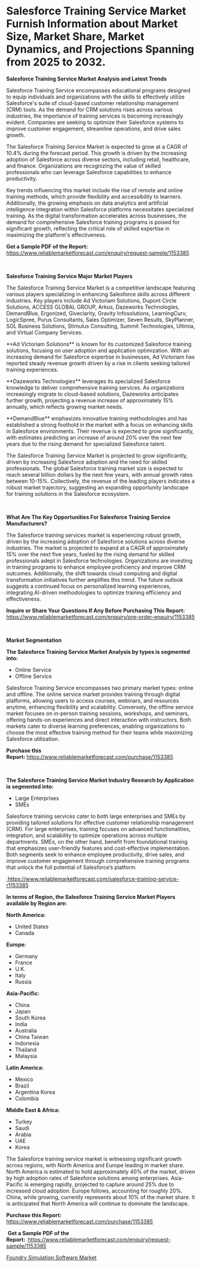<p><h1>Salesforce Training Service Market Furnish Information about Market Size, Market Share, Market Dynamics, and Projections Spanning from 2025 to 2032.</h1></p><p><strong>Salesforce Training Service Market Analysis and Latest Trends</strong></p>
<p><p>Salesforce Training Service encompasses educational programs designed to equip individuals and organizations with the skills to effectively utilize Salesforce's suite of cloud-based customer relationship management (CRM) tools. As the demand for CRM solutions rises across various industries, the importance of training services is becoming increasingly evident. Companies are seeking to optimize their Salesforce systems to improve customer engagement, streamline operations, and drive sales growth.</p><p>The Salesforce Training Service Market is expected to grow at a CAGR of 10.4% during the forecast period. This growth is driven by the increasing adoption of Salesforce across diverse sectors, including retail, healthcare, and finance. Organizations are recognizing the value of skilled professionals who can leverage Salesforce capabilities to enhance productivity. </p><p>Key trends influencing this market include the rise of remote and online training methods, which provide flexibility and accessibility to learners. Additionally, the growing emphasis on data analytics and artificial intelligence integration within Salesforce platforms necessitates specialized training. As the digital transformation accelerates across businesses, the demand for comprehensive Salesforce training programs is poised for significant growth, reflecting the critical role of skilled expertise in maximizing the platform's effectiveness.</p></p>
<p><strong>Get a Sample PDF of the Report:&nbsp;</strong> <a href="https://www.reliablemarketforecast.com/enquiry/request-sample/1153385?utm_campaign=1840&utm_medium=2&utm_source=Github&utm_content=ia&utm_term=10032025&utm_id=salesforce-training-service">https://www.reliablemarketforecast.com/enquiry/request-sample/1153385</a></p>
<p>&nbsp;</p>
<p><strong>Salesforce Training Service Major Market Players</strong></p>
<p><p>The Salesforce Training Service Market is a competitive landscape featuring various players specializing in enhancing Salesforce skills across different industries. Key players include Ad Victoriam Solutions, Dupont Circle Solutions, ACCESS GLOBAL GROUP, Arkus, Dazeworks Technologies, DemandBlue, Ergonized, Giveclarity, Gravity Infosolutions, LearningCurv, LogicSpree, Purus Consultants, Sales Optimizer, Seven Results, SkyPlanner, SOL Business Solutions, Stimulus Consulting, Summit Technologies, Ultimia, and Virtual Company Services.</p><p>**Ad Victoriam Solutions** is known for its customized Salesforce training solutions, focusing on user adoption and application optimization. With an increasing demand for Salesforce expertise in businesses, Ad Victoriam has reported steady revenue growth driven by a rise in clients seeking tailored training experiences.</p><p>**Dazeworks Technologies** leverages its specialized Salesforce knowledge to deliver comprehensive training services. As organizations increasingly migrate to cloud-based solutions, Dazeworks anticipates further growth, projecting a revenue increase of approximately 15% annually, which reflects growing market needs.</p><p>**DemandBlue** emphasizes innovative training methodologies and has established a strong foothold in the market with a focus on enhancing skills in Salesforce environments. Their revenue is expected to grow significantly, with estimates predicting an increase of around 20% over the next few years due to the rising demand for specialized Salesforce talent.</p><p>The Salesforce Training Service Market is projected to grow significantly, driven by increasing Salesforce adoption and the need for skilled professionals. The global Salesforce training market size is expected to reach several billion dollars by the next few years, with annual growth rates between 10-15%. Collectively, the revenue of the leading players indicates a robust market trajectory, suggesting an expanding opportunity landscape for training solutions in the Salesforce ecosystem.</p></p>
<p>&nbsp;</p>
<p><strong>What Are The Key Opportunities For Salesforce Training Service Manufacturers?</strong></p>
<p><p>The Salesforce training services market is experiencing robust growth, driven by the increasing adoption of Salesforce solutions across diverse industries. The market is projected to expand at a CAGR of approximately 15% over the next five years, fueled by the rising demand for skilled professionals adept in Salesforce technologies. Organizations are investing in training programs to enhance employee proficiency and improve CRM outcomes. Additionally, the shift towards cloud computing and digital transformation initiatives further amplifies this trend. The future outlook suggests a continued focus on personalized learning experiences, integrating AI-driven methodologies to optimize training efficiency and effectiveness.</p></p>
<p><strong>Inquire or Share Your Questions If Any Before Purchasing This Report:</strong> <a href="https://www.reliablemarketforecast.com/enquiry/pre-order-enquiry/1153385?utm_campaign=1840&utm_medium=2&utm_source=Github&utm_content=ia&utm_term=10032025&utm_id=salesforce-training-service">https://www.reliablemarketforecast.com/enquiry/pre-order-enquiry/1153385</a></p>
<p>&nbsp;</p>
<p><strong>Market Segmentation</strong></p>
<p><strong>The Salesforce Training Service Market Analysis by types is segmented into:</strong></p>
<p><ul><li>Online Service</li><li>Offline Service</li></ul></p>
<p><p>Salesforce Training Service encompasses two primary market types: online and offline. The online service market provides training through digital platforms, allowing users to access courses, webinars, and resources anytime, enhancing flexibility and scalability. Conversely, the offline service market focuses on in-person training sessions, workshops, and seminars, offering hands-on experiences and direct interaction with instructors. Both markets cater to diverse learning preferences, enabling organizations to choose the most effective training method for their teams while maximizing Salesforce utilization.</p></p>
<p><strong>Purchase this Report:&nbsp;</strong><a href="https://www.reliablemarketforecast.com/purchase/1153385?utm_campaign=1840&utm_medium=2&utm_source=Github&utm_content=ia&utm_term=10032025&utm_id=salesforce-training-service">https://www.reliablemarketforecast.com/purchase/1153385</a></p>
<p>&nbsp;</p>
<p><strong>The Salesforce Training Service Market Industry Research by Application is segmented into:</strong></p>
<p><ul><li>Large Enterprises</li><li>SMEs</li></ul></p>
<p><p>Salesforce training services cater to both large enterprises and SMEs by providing tailored solutions for effective customer relationship management (CRM). For large enterprises, training focuses on advanced functionalities, integration, and scalability to optimize operations across multiple departments. SMEs, on the other hand, benefit from foundational training that emphasizes user-friendly features and cost-effective implementation. Both segments seek to enhance employee productivity, drive sales, and improve customer engagement through comprehensive training programs that unlock the full potential of Salesforce’s platform.</p></p>
<p><a href="https://www.reliablemarketforecast.com/salesforce-training-service-r1153385?utm_campaign=1840&utm_medium=2&utm_source=Github&utm_content=ia&utm_term=10032025&utm_id=salesforce-training-service">&nbsp;https://www.reliablemarketforecast.com/salesforce-training-service-r1153385</a></p>
<p><strong>In terms of Region, the Salesforce Training Service Market Players available by Region are:</strong></p>
<p>
    <p> <strong> North America: </strong>
        <ul>
            <li>United States</li>
            <li>Canada</li>
        </ul>
        </p> 
    <p> <strong> Europe: </strong>
        <ul>
            <li>Germany</li>
            <li>France</li>
            <li>U.K.</li>
            <li>Italy</li>
            <li>Russia</li>
        </ul>
        </p> 
    <p> <strong> Asia-Pacific: </strong>
        <ul>
            <li>China</li>
            <li>Japan</li>
            <li>South Korea</li>
            <li>India</li>
            <li>Australia</li>
            <li>China Taiwan</li>
            <li>Indonesia</li>
            <li>Thailand</li>
            <li>Malaysia</li>
        </ul>
        </p> 
    <p> <strong> Latin America: </strong>
        <ul>
            <li>Mexico</li>
            <li>Brazil</li>
            <li>Argentina Korea</li>
            <li>Colombia</li>
        </ul>
        </p> 
    <p> <strong> Middle East & Africa: </strong>
        <ul>
            <li>Turkey</li>
            <li>Saudi</li>
            <li>Arabia</li>
            <li>UAE</li>
            <li>Korea</li>
        </ul>
    </p>
    </p>
<p><p>The Salesforce training service market is witnessing significant growth across regions, with North America and Europe leading in market share. North America is estimated to hold approximately 40% of the market, driven by high adoption rates of Salesforce solutions among enterprises. Asia-Pacific is emerging rapidly, projected to capture around 25% due to increased cloud adoption. Europe follows, accounting for roughly 20%. China, while growing, currently represents about 10% of the market share. It is anticipated that North America will continue to dominate the landscape.</p></p>
<p><strong>Purchase this Report: </strong><a href="https://www.reliablemarketforecast.com/purchase/1153385?utm_campaign=1840&utm_medium=2&utm_source=Github&utm_content=ia&utm_term=10032025&utm_id=salesforce-training-service">https://www.reliablemarketforecast.com/purchase/1153385</a></p>
<p>&nbsp;<strong>Get a Sample PDF of the Report:&nbsp;&nbsp;</strong><a href="https://www.reliablemarketforecast.com/enquiry/request-sample/1153385?utm_campaign=1840&utm_medium=2&utm_source=Github&utm_content=ia&utm_term=10032025&utm_id=salesforce-training-service">https://www.reliablemarketforecast.com/enquiry/request-sample/1153385</a></p>
<p><strong></strong></p>
<p><p><a href="https://github.com/vimar16th/Market-Research-Report-List-7/blob/main/foundry-simulation-software-market.md?utm_campaign=1840&utm_medium=2&utm_source=Github&utm_content=ia&utm_term=10032025&utm_id=salesforce-training-service">Foundry Simulation Software Market</a></p></p>